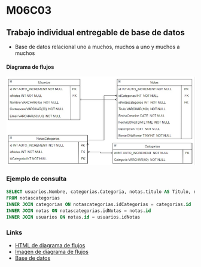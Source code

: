 # M06C03 
## Trabajo individual entregable de base de datos

- Base de datos relacional uno a muchos, muchos a uno y muchos a muchos

#### Diagrama de flujos

![](https://github.com/cronos550m/M06C03/blob/master/M06C03/DiagramaDB.jpg?raw=true)

### Ejemplo de consulta

```SQL
SELECT usuarios.Nombre, categorias.Categoria, notas.titulo AS Titulo, notas.descripcion AS Descripción 
FROM notascategorias
INNER JOIN categorias ON notascategorias.idCategorias = categorias.id
INNER JOIN notas ON notascategorias.idNotas = notas.id
INNER JOIN usuarios ON notas.id = usuarios.idNotas
```


### Links

- [HTML de diagrama de flujos](https://github.com/cronos550m/M06C03/blob/76bc2f475de04f77dc2ea9000bded1c6583e0966/M06C03/M06C03%20Entregable.html)
- [Imagen de diagrama de flujos](https://github.com/cronos550m/M06C03/blob/76bc2f475de04f77dc2ea9000bded1c6583e0966/M06C03/DiagramaDB.jpg)
- [Base de datos](https://github.com/cronos550m/M06C03/blob/76bc2f475de04f77dc2ea9000bded1c6583e0966/M06C03/M06C03%20notas-db.sql)


